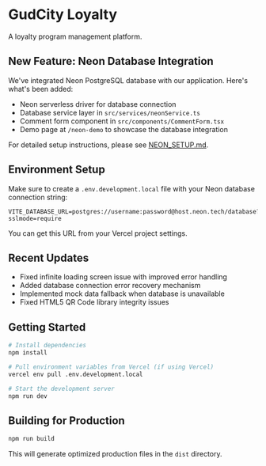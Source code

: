 # GudCity Loyalty

A loyalty program management platform.

## New Feature: Neon Database Integration

We've integrated Neon PostgreSQL database with our application. Here's what's been added:

- Neon serverless driver for database connection
- Database service layer in `src/services/neonService.ts`
- Comment form component in `src/components/CommentForm.tsx`
- Demo page at `/neon-demo` to showcase the database integration

For detailed setup instructions, please see [NEON_SETUP.md](./NEON_SETUP.md).

## Environment Setup

Make sure to create a `.env.development.local` file with your Neon database connection string:

```
VITE_DATABASE_URL=postgres://username:password@host.neon.tech/database?sslmode=require
```

You can get this URL from your Vercel project settings.

## Recent Updates

- Fixed infinite loading screen issue with improved error handling
- Added database connection error recovery mechanism
- Implemented mock data fallback when database is unavailable
- Fixed HTML5 QR Code library integrity issues

## Getting Started

```bash
# Install dependencies
npm install

# Pull environment variables from Vercel (if using Vercel)
vercel env pull .env.development.local

# Start the development server
npm run dev
```

## Building for Production

```bash
npm run build
```

This will generate optimized production files in the `dist` directory. 